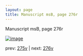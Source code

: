 ```yaml
---
layout: page
title: Manuscript msB, page 276r
---
```


Manuscript msB, page 276r

[![image](http://www.homermultitext.org/iipsrv?OBJ=IIP,1.0&FIF=/project/homer/pyramidal/deepzoom/hmt/vbbifolio/pending/vb_275v_276r.tif&WID=100&CVT=JPEG)](http://www.homermultitext.org/ict2/?urn=urn:cite2:hmt:vbbifolio.pending:vb_275v_276r)

prev:  [275v](../275v) | next:  [276v](../276v)

